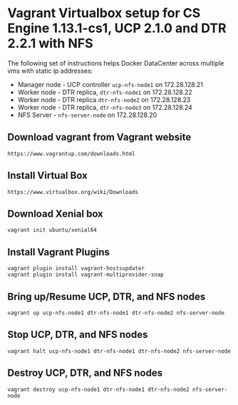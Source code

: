 Vagrant Virtualbox setup for CS Engine 1.13.1-cs1, UCP 2.1.0 and DTR 2.2.1 with NFS
========================

The following set of instructions helps Docker DataCenter across multiple vms with static ip addresses:

* Manager node - UCP controller `ucp-nfs-node1` on 172.28.128.21
* Worker node - DTR replica, `dtr-nfs-node1` on 172.28.128.22
* Worker node - DTR replica `dtr-nfs-node2` on 172.28.128.23
* Worker node - DTR replica, `dtr-nfs-node3` on 172.28.128.24
* NFS Server - `nfs-server-node` on 172.28.128.20

## Download vagrant from Vagrant website

```
https://www.vagrantup.com/downloads.html
```

## Install Virtual Box

```
https://www.virtualbox.org/wiki/Downloads
```

## Download Xenial box
```
vagrant init ubuntu/xenial64
```

## Install Vagrant Plugins
```
vagrant plugin install vagrant-hostsupdater
vagrant plugin install vagrant-multiprovider-snap
```

## Bring up/Resume UCP, DTR, and NFS nodes

```
vagrant up ucp-nfs-node1 dtr-nfs-node1 dtr-nfs-node2 nfs-server-node
```

## Stop UCP, DTR, and NFS nodes

```
vagrant halt ucp-nfs-node1 dtr-nfs-node1 dtr-nfs-node2 nfs-server-node
```

## Destroy UCP, DTR, and NFS nodes

```
vagrant destroy ucp-nfs-node1 dtr-nfs-node1 dtr-nfs-node2 nfs-server-node
```
